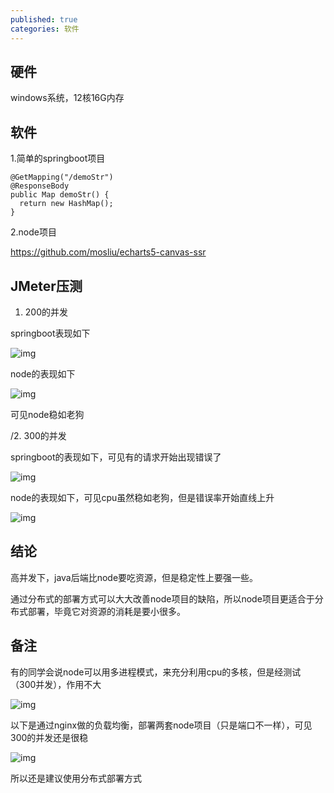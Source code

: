 ```yaml
---
published: true
categories: 软件
---
```

## 硬件

windows系统，12核16G内存

## 软件

1.简单的springboot项目

```
@GetMapping("/demoStr")
@ResponseBody
public Map demoStr() {
  return new HashMap();
}
```

2.node项目

https://github.com/mosliu/echarts5-canvas-ssr

## JMeter压测

1.  200的并发

springboot表现如下

![img](https://picx.zhimg.com/80/v2-ed8284fe64fb081a2c0bd4c5c63d1490_720w.png?source=d16d100b)





node的表现如下

![img](https://picx.zhimg.com/80/v2-52f5d257b6cce748fda8b924f19ecdc0_720w.png?source=d16d100b)





可见node稳如老狗

/2.  300的并发

springboot的表现如下，可见有的请求开始出现错误了

![img](https://picx.zhimg.com/80/v2-1b12560d7b5d5f53d1af3c500acd974c_720w.png?source=d16d100b)





node的表现如下，可见cpu虽然稳如老狗，但是错误率开始直线上升

![img](https://pic1.zhimg.com/80/v2-898b55f89c78cfe0a051653c19d13b44_720w.png?source=d16d100b)





## 结论

高并发下，java后端比node要吃资源，但是稳定性上要强一些。

通过分布式的部署方式可以大大改善node项目的缺陷，所以node项目更适合于分布式部署，毕竟它对资源的消耗是要小很多。

## 备注

有的同学会说node可以用多进程模式，来充分利用cpu的多核，但是经测试（300并发），作用不大

![img](https://picx.zhimg.com/80/v2-ca71ee9d8398b6b8fd8169f453028ab2_720w.png?source=d16d100b)





以下是通过nginx做的负载均衡，部署两套node项目（只是端口不一样），可见300的并发还是很稳

![img](https://pica.zhimg.com/80/v2-c5010ea3a56c2911c859b09e7d1d43bc_720w.png?source=d16d100b)





所以还是建议使用分布式部署方式
